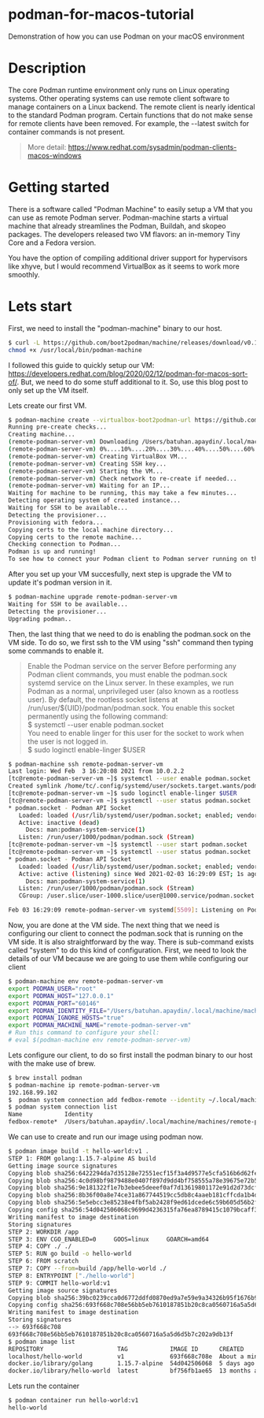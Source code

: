 # podman-for-macos-tutorial
Demonstration of how you can use Podman on your macOS environment

# Description

The core Podman runtime environment only runs on Linux operating systems. Other operating systems can use remote client software to manage containers on a Linux backend. The remote client is nearly identical to the standard Podman program. Certain functions that do not make sense for remote clients have been removed. For example, the --latest switch for container commands is not present.

> More detail: https://www.redhat.com/sysadmin/podman-clients-macos-windows

# Getting started
There is a software called "Podman Machine" to easily setup a VM that you can use as remote Podman server. Podman-machine starts a virtual machine that already streamlines the Podman, Buildah, and skopeo packages. The developers released two VM flavors: an in-memory Tiny Core and a Fedora version.

You have the option of compiling additional driver support for hypervisors like xhyve, but I would recommend VirtualBox as it seems to work more smoothly.

# Lets start

First, we need to install the "podman-machine" binary to our host.
```bash
$ curl -L https://github.com/boot2podman/machine/releases/download/v0.17/podman-machine.darwin-amd64 --output /usr/local/bin/podman-machine
chmod +x /usr/local/bin/podman-machine
```
I followed this guide to quickly setup our VM: https://developers.redhat.com/blog/2020/02/12/podman-for-macos-sort-of/. But, we need to do some stuff additional to it. So, use this blog post to only set up the VM itself.

Lets create our first VM.
```bash
$ podman-machine create --virtualbox-boot2podman-url https://github.com/snowjet/boot2podman-fedora-iso/releases/download/d1bb19f/boot2podman-fedora.iso --virtualbox-memory="4096" remote-podman-server-vm
Running pre-create checks...
Creating machine...
(remote-podman-server-vm) Downloading /Users/batuhan.apaydin/.local/machine/cache/boot2podman.iso from https://github.com/snowjet/boot2podman-fedora-iso/releases/download/d1bb19f/boot2podman-fedora.iso...
(remote-podman-server-vm) 0%....10%....20%....30%....40%....50%....60%....70%....80%....90%....100%
(remote-podman-server-vm) Creating VirtualBox VM...
(remote-podman-server-vm) Creating SSH key...
(remote-podman-server-vm) Starting the VM...
(remote-podman-server-vm) Check network to re-create if needed...
(remote-podman-server-vm) Waiting for an IP...
Waiting for machine to be running, this may take a few minutes...
Detecting operating system of created instance...
Waiting for SSH to be available...
Detecting the provisioner...
Provisioning with fedora...
Copying certs to the local machine directory...
Copying certs to the remote machine...
Checking connection to Podman...
Podman is up and running!
To see how to connect your Podman client to Podman server running on this virtual machine, run: podman-machine env remote-podman-server-vm
```

After you set up your VM succesfully, next step is upgrade the VM to update it's podman version in it.
```bash
$ podman-machine upgrade remote-podman-server-vm
Waiting for SSH to be available...
Detecting the provisioner...
Upgrading podman..
```

Then, the last thing that we need to do is enabling the podman.sock on the VM side. To do so, we first ssh to the VM using "ssh" command then typing some commands to enable it.

> Enable the Podman service on the server
Before performing any Podman client commands, you must enable the podman.sock systemd service on the Linux server. In these examples, we run Podman as a normal, unprivileged user (also known as a rootless user). By default, the rootless socket listens at /run/user/${UID}/podman/podman.sock. You enable this socket permanently using the following command:<br>
$ systemctl --user enable podman.socket<br>
You need to enable linger for this user for the socket to work when the user is not logged in.<br>
$ sudo loginctl enable-linger $USER

```bash
$ podman-machine ssh remote-podman-server-vm
Last login: Wed Feb  3 16:20:08 2021 from 10.0.2.2
[tc@remote-podman-server-vm ~]$ systemctl --user enable podman.socket
Created symlink /home/tc/.config/systemd/user/sockets.target.wants/podman.socket -> /usr/lib/systemd/user/podman.socket.
[tc@remote-podman-server-vm ~]$ sudo loginctl enable-linger $USER
[tc@remote-podman-server-vm ~]$ systemctl --user status podman.socket
* podman.socket - Podman API Socket
   Loaded: loaded (/usr/lib/systemd/user/podman.socket; enabled; vendor preset: enabled)
   Active: inactive (dead)
     Docs: man:podman-system-service(1)
   Listen: /run/user/1000/podman/podman.sock (Stream)
[tc@remote-podman-server-vm ~]$ systemctl --user start podman.socket
[tc@remote-podman-server-vm ~]$ systemctl --user status podman.socket
* podman.socket - Podman API Socket
   Loaded: loaded (/usr/lib/systemd/user/podman.socket; enabled; vendor preset: enabled)
   Active: active (listening) since Wed 2021-02-03 16:29:09 EST; 1s ago
     Docs: man:podman-system-service(1)
   Listen: /run/user/1000/podman/podman.sock (Stream)
   CGroup: /user.slice/user-1000.slice/user@1000.service/podman.socket

Feb 03 16:29:09 remote-podman-server-vm systemd[5509]: Listening on Podman API Socket.
```

Now, you are done at the VM side. The next thing that we need is configuring our client to connect the podman.sock that is running on the VM side. It is also straightforward by the way. There is sub-command exists called "system" to do this kind of configuration.
First, we need to look the details of our VM because we are going to use them while configuring our client
```bash
$ podman-machine env remote-podman-server-vm
export PODMAN_USER="root"
export PODMAN_HOST="127.0.0.1"
export PODMAN_PORT="60146"
export PODMAN_IDENTITY_FILE="/Users/batuhan.apaydin/.local/machine/machines/remote-podman-server-vm/id_rsa"
export PODMAN_IGNORE_HOSTS="true"
export PODMAN_MACHINE_NAME="remote-podman-server-vm"
# Run this command to configure your shell:
# eval $(podman-machine env remote-podman-server-vm)
```

Lets configure our client, to do so first install the podman binary to our host with the make use of brew.
```bash
$ brew install podman
$ podman-machine ip remote-podman-server-vm
192.168.99.102
$  podman system connection add fedbox-remote --identity ~/.local/machine/machines/remote-podman-server-vm/id_rsa ssh://root@192.168.99.102:22/run/user/1000/podman/podman.sock
$ podman system connection list
Name            Identity                                                      URI
fedbox-remote*  /Users/batuhan.apaydin/.local/machine/machines/remote-podman-server-vm/id_rsa  ssh://root@192.168.99.102:22/run/user/1000/podman/podman.sock
```

We can use to create and run our image using podman now.
```bash
$ podman image build -t hello-world:v1 .
STEP 1: FROM golang:1.15.7-alpine AS build
Getting image source signatures
Copying blob sha256:6422294da7d35128e72551ecf15f3a4d9577e5cfa516b6d62fe8b841a9470cb3
Copying blob sha256:4c0d98bf9879488e0407f897d9dd4bf758555a78e39675e72b5124ccf12c2580
Copying blob sha256:9e181322f1e7b3ebee5deeef0af7d13619801172e91d2d73dcf79b5d53d82d91
Copying blob sha256:8b36f00a8e74ce31a867744519cc5db8c4aaeb181cffcda1b4d8269b1cc7f336
Copying blob sha256:5e5ebcc3e85238e4fbf5ab2428f9ed61dcede6c59b605d56b2f02fb991c70850
Copying config sha256:54d042506068c9699d4236315fa76ea8789415c1079bcaff35fb3730ea649547
Writing manifest to image destination
Storing signatures
STEP 2: WORKDIR /app
STEP 3: ENV CGO_ENABLED=0     GOOS=linux     GOARCH=amd64
STEP 4: COPY ./ ./
STEP 5: RUN go build -o hello-world
STEP 6: FROM scratch
STEP 7: COPY --from=build /app/hello-world ./
STEP 8: ENTRYPOINT ["./hello-world"]
STEP 9: COMMIT hello-world:v1
Getting image source signatures
Copying blob sha256:39bc0239cca0d6772ddfd0870ed9a7e59e9a34326b95f1676b99d48112a61d36
Copying config sha256:693f668c708e56bb5eb7610187851b20c8ca0560716a5a5d6d5b7c202a9db13f
Writing manifest to image destination
Storing signatures
--> 693f668c708
693f668c708e56bb5eb7610187851b20c8ca0560716a5a5d6d5b7c202a9db13f
$ podman image list
REPOSITORY                     TAG            IMAGE ID      CREATED             SIZE
localhost/hello-world          v1             693f668c708e  About a minute ago  2.03 MB
docker.io/library/golang       1.15.7-alpine  54d042506068  5 days ago          308 MB
docker.io/library/hello-world  latest         bf756fb1ae65  13 months ago       20 kB
```

Lets run the container
```bash
$ podman container run hello-world:v1
hello-world
```

